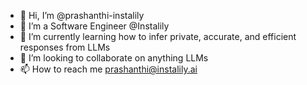 - 👋 Hi, I’m @prashanthi-instalily
- 👀 I’m a Software Engineer @Instalily
- 🌱 I’m currently learning how to infer private, accurate, and efficient responses from LLMs
- 💞️ I’m looking to collaborate on anything LLMs
- 📫 How to reach me prashanthi@instalily.ai

<!---
prashanthi-instalily/prashanthi-instalily is a ✨ special ✨ repository because its `README.md` (this file) appears on your GitHub profile.
You can click the Preview link to take a look at your changes.
--->
